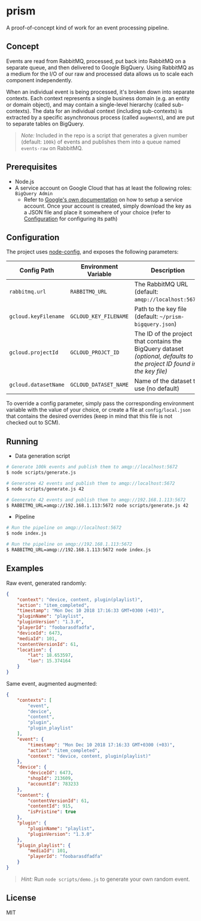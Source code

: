# prism
A proof-of-concept kind of work for an event processing pipeline.

## Concept
Events are read from RabbitMQ, processed, put back into RabbitMQ on a separate queue, and then delivered to Google BigQuery. Using RabbitMQ as a medium for the I/O of our raw and processed data allows us to scale each component independently.

When an individual event is being processed, it's broken down into separate contexts. Each context represents a single business domain (e.g. an entity or domain object), and may contain a single-level hierarchy (called sub-contexts). The data for an individual context (including sub-contexts) is extracted by a specific asynchronous process (called `augment`s), and are put to separate tables on BigQuery.

> *Note:* Included in the repo is a script that generates a given number (default: `100k`) of events and publishes them into a queue named `events-raw` on RabbitMQ.

## Prerequisites
- Node.js
- A service account on Google Cloud that has at least the following roles: `BigQuery Admin`
    - Refer to [Google's own documentation](https://cloud.google.com/docs/authentication/getting-started) on how to setup a service account. Once your account is created, simply download the key as a JSON file and place it somewhere of your choice (refer to [Configuration](#configuration) for configuring its path)

## Configuration
The project uses [node-config](https://github.com/lorenwest/node-config), and exposes the following parameters:

| Config Path | Environment Variable | Description |
|-------------|----------------------|-------------|
| `rabbitmq.url` | `RABBITMQ_URL` | The RabbitMQ URL (default: `amqp://localhost:5672`) |
| `gcloud.keyFilename` | `GCLOUD_KEY_FILENAME` | Path to the key file (default: `~/prism-bigquery.json`) |
| `gcloud.projectId` | `GCLOUD_PROJCT_ID` | The ID of the project that contains the BigQuery dataset *(optional, defaults to the project ID found in the key file)* |
| `gcloud.datasetName` | `GCLOUD_DATASET_NAME` | Name of the dataset to use (no default) |

To override a config parameter, simply pass the corresponding environment variable with the value of your choice, or create a file at `config/local.json` that contains the desired overrides (keep in mind that this file is not checked out to SCM).

## Running
- Data generation script
```bash
# Generate 100k events and publish them to amqp://localhost:5672
$ node scripts/generate.js

# Generatee 42 events and publish them to amqp://localhost:5672
$ node scripts/generate.js 42

# Geenerate 42 events and publish them to amqp://192.168.1.113:5672
$ RABBITMQ_URL=amqp://192.168.1.113:5672 node scripts/generate.js 42
```

- Pipeline
```bash
# Run the pipeline on amqp://localhost:5672
$ node index.js

# Run the pipeline on amqp://192.168.1.113:5672
$ RABBITMQ_URL=amqp://192.168.1.113:5672 node index.js
```

## Examples
Raw event, generated randomly:

```json
{
    "context": "device, content, plugin(playlist)",
    "action": "item_completed",
    "timestamp": "Mon Dec 10 2018 17:16:33 GMT+0300 (+03)",
    "pluginName": "playlist",
    "pluginVersion": "1.3.0",
    "playerId": "foobarasdfadfa",
    "deviceId": 6473,
    "mediaId": 101,
    "contentVersionId": 61,
    "location": {
        "lat": 18.653597,
        "lon": 15.374164
    }
}
```

Same event, augmented augmented:

```json
{
    "contexts": [
        "event",
        "device",
        "content",
        "plugin",
        "plugin_playlist"
    ],
    "event": {
        "timestamp": "Mon Dec 10 2018 17:16:33 GMT+0300 (+03)",
        "action": "item_completed",
        "context": "device, content, plugin(playlist)"
    },
    "device": {
        "deviceId": 6473,
        "shopId": 213609,
        "accountId": 783233
    },
    "content": {
        "contentVersionId": 61,
        "contentId": 915,
        "isPristine": true
    },
    "plugin": {
        "pluginName": "playlist",
        "pluginVersion": "1.3.0"
    },
    "plugin_playlist": {
        "mediaId": 101,
        "playerId": "foobarasdfadfa"
    }
}
```

> *Hint:* Run `node scripts/demo.js` to generate your own random event.

## License
MIT
